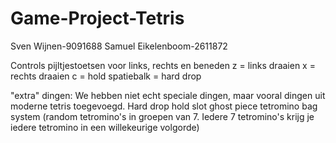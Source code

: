 # Game-Project-Tetris
Sven Wijnen-9091688
Samuel Eikelenboom-2611872

Controls
pijltjestoetsen voor links, rechts en beneden
z = links draaien
x = rechts draaien
c = hold
spatiebalk = hard drop


"extra" dingen:
We hebben niet echt speciale dingen, maar vooral dingen uit moderne tetris toegevoegd.
Hard drop
hold slot
ghost piece
tetromino bag system (random tetromino's in groepen van 7. Iedere 7 tetromino's krijg je iedere tetromino in een willekeurige volgorde)
